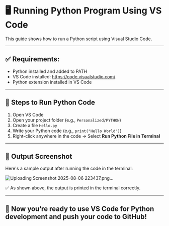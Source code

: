 # 🖥️ Running Python Program Using VS Code

This guide shows how to run a Python script using Visual Studio Code.

---

## ✅ Requirements:
- Python installed and added to PATH
- VS Code installed: https://code.visualstudio.com/
- Python extension installed in VS Code

---

## 🚀 Steps to Run Python Code

1. Open VS Code
2. Open your project folder (e.g., `Personalized/PYTHON`)
3. Create a file `Hello.py`
4. Write your Python code (e.g., `print("Hello World")`)
5. Right-click anywhere in the code → Select **Run Python File in Terminal**

---

## 📸 Output Screenshot

Here's a sample output after running the code in the terminal:

![Uploading Screenshot 2025-08-06 223437.png…]()


✅ As shown above, the output is printed in the terminal correctly.

---

## 🔁 Now you’re ready to use VS Code for Python development and push your code to GitHub!
